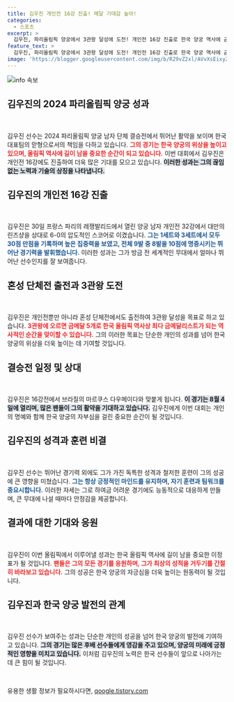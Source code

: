 ```yaml
---
title: 김우진 개인전 16강 진출! 메달 기대감 높아!
categories:
  - 스포츠
excerpt: >
  김우진, 파리올림픽 양궁에서 3관왕 달성에 도전! 개인전 16강 진출로 한국 양궁 역사에 금메달 5개를 추가할 기회를 잡았다. 그의 파란만장한 여정이 기대된다! 
feature_text: >
  김우진, 파리올림픽 양궁에서 3관왕 달성에 도전! 개인전 16강 진출로 한국 양궁 역사에 금메달 5개를 추가할 기회를 잡았다. 그의 파란만장한 여정이 기대된다! 
image: 'https://blogger.googleusercontent.com/img/b/R29vZ2xl/AVvXsEixyZcFfHzMRdzZMjFBmAUKJYCLCGyLL1o632UiGVXcaFdKo_bkvkuCioo0uUKlGfBVcT3P84aROyZIXSBEx3Aw5nCQ3pTgDom1WDC4m8eifvWiAmWEEVb4x6G_l8C0QH225ldMjyaFvpxGEBGNO37VmDTDMHGhJPq73UglMfDca1-0aw/s1600/blogspot.png'
---
```


<p><img src="https://blogger.googleusercontent.com/img/b/R29vZ2xl/AVvXsEixyZcFfHzMRdzZMjFBmAUKJYCLCGyLL1o632UiGVXcaFdKo_bkvkuCioo0uUKlGfBVcT3P84aROyZIXSBEx3Aw5nCQ3pTgDom1WDC4m8eifvWiAmWEEVb4x6G_l8C0QH225ldMjyaFvpxGEBGNO37VmDTDMHGhJPq73UglMfDca1-0aw/s1600/blogspot.png" alt="info 속보" /></p>

<h2 data-ke-size="size26">김우진의 2024 파리올림픽 양궁 성과</h2>

<p data-ke-size="size16">&nbsp;</p>

<p>김우진 선수는 2024 파리올림픽 양궁 남자 단체 결승전에서 뛰어난 활약을 보이며 한국 대표팀의 맏형으로서의 책임을 다하고 있습니다. <b><span style="color: #ee2323;">그의 경기는 한국 양궁의 위상을 높이고 있으며, 올림픽 역사에 길이 남을 중요한 순간이 되고 있습니다.</span></b> 이번 대회에서 김우진은 개인전 16강에도 진출하여 더욱 많은 기대를 모으고 있습니다. <b><span style="background-color: #21538527;">이러한 성과는 그의 끊임없는 노력과 기술의 상징을 나타냅니다. </span></b></p>

<h2 data-ke-size="size26">김우진의 개인전 16강 진출</h2>

<p data-ke-size="size16">&nbsp;</p>

<p>김우진은 30일 프랑스 파리의 레쟁발리드에서 열린 양궁 남자 개인전 32강에서 대만의 린즈샹을 상대로 6-0의 압도적인 스코어로 이겼습니다. <b><span style="color: #1a5490;">그는 1세트와 3세트에서 모두 30점 만점을 기록하며 높은 집중력을 보였고, 전체 9발 중 8발을 10점에 명중시키는 뛰어난 경기력을 발휘했습니다.</span></b> 이러한 성과는 그가 방금 전 세계적인 무대에서 얼마나 뛰어난 선수인지를 잘 보여줍니다.</p>

<h2 data-ke-size="size26">혼성 단체전 출전과 3관왕 도전</h2>

<p data-ke-size="size16">&nbsp;</p>

<p>김우진은 개인전뿐만 아니라 혼성 단체전에서도 출전하여 3관왕 달성을 목표로 하고 있습니다. <b><span style="color: #ee2323;">3관왕에 오르면 금메달 5개로 한국 올림픽 역사상 최다 금메달리스트가 되는 역사적인 순간을 맞이할 수 있습니다.</span></b> 그의 이러한 목표는 단순한 개인의 성과를 넘어 한국 양궁의 위상을 더욱 높이는 데 기여할 것입니다.</p>

<h2 data-ke-size="size26">결승전 일정 및 상대</h2>

<p data-ke-size="size16">&nbsp;</p>

<p>김우진은 16강전에서 브라질의 마르쿠스 다우메이다와 맞붙게 됩니다. <b><span style="background-color: #21538527;">이 경기는 8월 4일에 열리며, 많은 팬들이 그의 활약을 기대하고 있습니다.</span></b> 김우진에게 이번 대회는 개인의 명예와 함께 한국 양궁의 자부심을 걸린 중요한 순간이 될 것입니다. </p>

<h2 data-ke-size="size26">김우진의 성격과 훈련 비결</h2>

<p data-ke-size="size16">&nbsp;</p>

<p>김우진 선수는 뛰어난 경기력 외에도 그가 가진 독특한 성격과 철저한 훈련이 그의 성공에 큰 영향을 미쳤습니다. <b><span style="color: #1a5490;">그는 항상 긍정적인 마인드를 유지하며, 자기 훈련과 팀워크를 중요시합니다.</span></b> 이러한 자세는 그로 하여금 어려운 경기에도 능동적으로 대응하게 만들며, 큰 무대에 나설 때마다 안정감을 제공합니다.</p>

<h2 data-ke-size="size26">결과에 대한 기대와 응원</h2>

<p data-ke-size="size16">&nbsp;</p>

<p>김우진이 이번 올림픽에서 이루어낼 성과는 한국 올림픽 역사에 길이 남을 중요한 이정표가 될 것입니다. <b><span style="color: #ee2323;">팬들은 그의 모든 경기를 응원하며, 그가 최상의 성적을 거두기를 간절히 바라보고 있습니다.</span></b> 그의 성공은 한국 양궁의 자긍심을 더욱 높이는 원동력이 될 것입니다.</p>

<h2 data-ke-size="size26">김우진과 한국 양궁 발전의 관계</h2>

<p data-ke-size="size16">&nbsp;</p>

<p>김우진 선수가 보여주는 성과는 단순한 개인의 성공을 넘어 한국 양궁의 발전에 기여하고 있습니다. <b><span style="background-color: #21538527;">그의 경기는 많은 후배 선수들에게 영감을 주고 있으며, 양궁의 미래에 긍정적인 영향을 미치고 있습니다.</span></b> 이처럼 김우진의 노력은 한국 선수들이 앞으로 나아가는 데 큰 힘이 될 것입니다.</p>

<p data-ke-size="size16">&nbsp;</p>
유용한 생활 정보가 필요하시다면, <a href="https://qoogle.tistory.com" rel="dofollow">qoogle.tistory.com</a>


